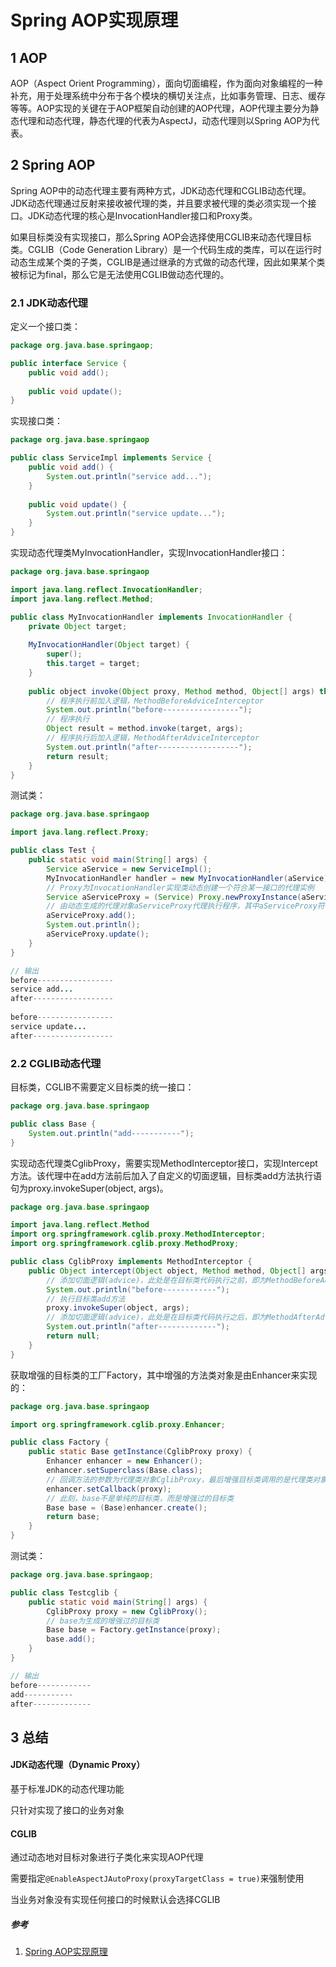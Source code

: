 # Spring AOP实现原理

## 1 AOP

AOP（Aspect Orient Programming），面向切面编程，作为面向对象编程的一种补充，用于处理系统中分布于各个模块的横切关注点，比如事务管理、日志、缓存等等。AOP实现的关键在于AOP框架自动创建的AOP代理，AOP代理主要分为静态代理和动态代理，静态代理的代表为AspectJ，动态代理则以Spring AOP为代表。

## 2 Spring AOP

Spring AOP中的动态代理主要有两种方式，JDK动态代理和CGLIB动态代理。JDK动态代理通过反射来接收被代理的类，并且要求被代理的类必须实现一个接口。JDK动态代理的核心是InvocationHandler接口和Proxy类。

如果目标类没有实现接口，那么Spring AOP会选择使用CGLIB来动态代理目标类。CGLIB（Code Generation Library）是一个代码生成的类库，可以在运行时动态生成某个类的子类，CGLIB是通过继承的方式做的动态代理，因此如果某个类被标记为final，那么它是无法使用CGLIB做动态代理的。

### 2.1 JDK动态代理

定义一个接口类：

```java
package org.java.base.springaop;

public interface Service {
    public void add();
    
    public void update();
}
```

实现接口类：

```java
package org.java.base.springaop

public class ServiceImpl implements Service {
    public void add() {
    	System.out.println("service add...");
    }
    
    public void update() {
    	System.out.println("service update...");
    }
}
```

实现动态代理类MyInvocationHandler，实现InvocationHandler接口：

```java
package org.java.base.springaop

import java.lang.reflect.InvocationHandler;
import java.lang.reflect.Method;

public class MyInvocationHandler implements InvocationHandler {
    private Object target;
    
    MyInvocationHandler(Object target) {
        super();
        this.target = target;
    }
    
    public object invoke(Object proxy, Method method, Object[] args) throws Throwable {
        // 程序执行前加入逻辑，MethodBeforeAdviceInterceptor
        System.out.println("before-----------------");
        // 程序执行
        Object result = method.invoke(target, args);
        // 程序执行后加入逻辑，MethodAfterAdviceInterceptor
        System.out.println("after------------------");
        return result;
    }
}
```

测试类：

```java
package org.java.base.springaop

import java.lang.reflect.Proxy;

public class Test {
    public static void main(String[] args) {
        Service aService = new ServiceImpl();
        MyInvocationHandler handler = new MyInvocationHandler(aService);
        // Proxy为InvocationHandler实现类动态创建一个符合某一接口的代理实例
        Service aServiceProxy = (Service) Proxy.newProxyInstance(aService.getClass().getClassLoader(), aService.getClass().getInterfaces(), handler);
        // 由动态生成的代理对象aServiceProxy代理执行程序，其中aServiceProxy符合Service接口
        aServiceProxy.add();
        System.out.println();
        aServiceProxy.update();
    }
}

// 输出
before-----------------
service add...
after------------------
    
before-----------------
service update...
after------------------
```

### 2.2 CGLIB动态代理

目标类，CGLIB不需要定义目标类的统一接口：

```java
package org.java.base.springaop

public class Base {
	System.out.println("add-----------");
}
```

实现动态代理类CglibProxy，需要实现MethodInterceptor接口，实现Intercept方法。该代理中在add方法前后加入了自定义的切面逻辑，目标类add方法执行语句为proxy.invokeSuper(object, args)。

```java
package org.java.base.springaop

import java.lang.reflect.Method
import org.springframework.cglib.proxy.MethodInterceptor;
import org.springframework.cglib.proxy.MethodProxy;

public class CglibProxy implements MethodInterceptor {
    public Object intercept(Object object, Method method, Object[] args, MethodProxy proxy) throws Throwable {
        // 添加切面逻辑(advice)，此处是在目标类代码执行之前，即为MethodBeforeAdviceInterceptor
        System.out.println("before------------");
        // 执行目标类add方法
        proxy.invokeSuper(object, args);
        // 添加切面逻辑(advice)，此处是在目标类代码执行之后，即为MethodAfterAdviceInterceptor
        System.out.println("after-------------");
        return null;
    }
}
```

获取增强的目标类的工厂Factory，其中增强的方法类对象是由Enhancer来实现的：

```java
package org.java.base.springaop

import org.springframework.cglib.proxy.Enhancer;

public class Factory {
    public static Base getInstance(CglibProxy proxy) {
        Enhancer enhancer = new Enhancer();
        enhancer.setSuperclass(Base.class);
        // 回调方法的参数为代理类对象CglibProxy，最后增强目标类调用的是代理类对象CglibProxy中的Intercept方法
        enhancer.setCallback(proxy);
        // 此刻，base不是单纯的目标类，而是增强过的目标类
        Base base = (Base)enhancer.create();
        return base;
    }
}
```

测试类：

```java
package org.java.base.springaop;

public class Testcglib {
    public static void main(String[] args) {
        CglibProxy proxy = new CglibProxy();
        // base为生成的增强过的目标类
        Base base = Factory.getInstance(proxy);
        base.add();
    }
}

// 输出
before------------
add-----------
after-------------
```



## 3 总结

#### JDK动态代理（Dynamic Proxy）

基于标准JDK的动态代理功能

只针对实现了接口的业务对象

#### CGLIB

通过动态地对目标对象进行子类化来实现AOP代理

需要指定`@EnableAspectJAutoProxy(proxyTargetClass = true)`来强制使用

当业务对象没有实现任何接口的时候默认会选择CGLIB



##### 参考

1. [Spring AOP实现原理](https://juejin.im/post/5af3bd6f518825673954bf22#heading-4)